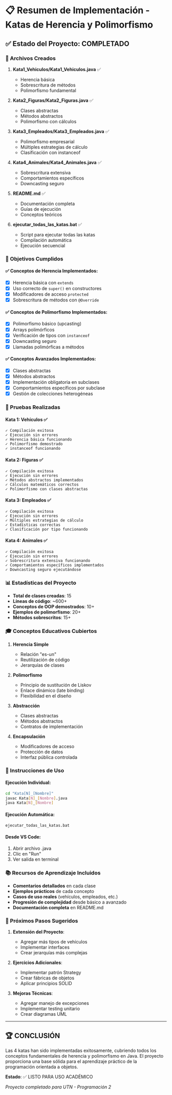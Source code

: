 # 📋 Resumen de Implementación - Katas de Herencia y Polimorfismo

## ✅ Estado del Proyecto: COMPLETADO

### 📁 Archivos Creados

1. **Kata1_Vehiculos/Kata1_Vehiculos.java** ✅
   - Herencia básica
   - Sobrescritura de métodos
   - Polimorfismo fundamental

2. **Kata2_Figuras/Kata2_Figuras.java** ✅
   - Clases abstractas
   - Métodos abstractos
   - Polimorfismo con cálculos

3. **Kata3_Empleados/Kata3_Empleados.java** ✅
   - Polimorfismo empresarial
   - Múltiples estrategias de cálculo
   - Clasificación con instanceof

4. **Kata4_Animales/Kata4_Animales.java** ✅
   - Sobrescritura extensiva
   - Comportamientos específicos
   - Downcasting seguro

5. **README.md** ✅
   - Documentación completa
   - Guías de ejecución
   - Conceptos teóricos

6. **ejecutar_todas_las_katas.bat** ✅
   - Script para ejecutar todas las katas
   - Compilación automática
   - Ejecución secuencial

### 🎯 Objetivos Cumplidos

#### ✅ Conceptos de Herencia Implementados:
- [x] Herencia básica con `extends`
- [x] Uso correcto de `super()` en constructores
- [x] Modificadores de acceso `protected`
- [x] Sobrescritura de métodos con `@Override`

#### ✅ Conceptos de Polimorfismo Implementados:
- [x] Polimorfismo básico (upcasting)
- [x] Arrays polimórficos
- [x] Verificación de tipos con `instanceof`
- [x] Downcasting seguro
- [x] Llamadas polimórficas a métodos

#### ✅ Conceptos Avanzados Implementados:
- [x] Clases abstractas
- [x] Métodos abstractos
- [x] Implementación obligatoria en subclases
- [x] Comportamientos específicos por subclase
- [x] Gestión de colecciones heterogéneas

### 🧪 Pruebas Realizadas

#### Kata 1: Vehículos ✅
```
✓ Compilación exitosa
✓ Ejecución sin errores
✓ Herencia básica funcionando
✓ Polimorfismo demostrado
✓ instanceof funcionando
```

#### Kata 2: Figuras ✅
```
✓ Compilación exitosa
✓ Ejecución sin errores
✓ Métodos abstractos implementados
✓ Cálculos matemáticos correctos
✓ Polimorfismo con clases abstractas
```

#### Kata 3: Empleados ✅
```
✓ Compilación exitosa
✓ Ejecución sin errores
✓ Múltiples estrategias de cálculo
✓ Estadísticas correctas
✓ Clasificación por tipo funcionando
```

#### Kata 4: Animales ✅
```
✓ Compilación exitosa
✓ Ejecución sin errores
✓ Sobrescritura extensiva funcionando
✓ Comportamientos específicos implementados
✓ Downcasting seguro ejecutándose
```

### 📊 Estadísticas del Proyecto

- **Total de clases creadas**: 15
- **Líneas de código**: ~600+
- **Conceptos de OOP demostrados**: 10+
- **Ejemplos de polimorfismo**: 20+
- **Métodos sobrescritos**: 15+

### 🎓 Conceptos Educativos Cubiertos

1. **Herencia Simple**
   - Relación "es-un"
   - Reutilización de código
   - Jerarquías de clases

2. **Polimorfismo**
   - Principio de sustitución de Liskov
   - Enlace dinámico (late binding)
   - Flexibilidad en el diseño

3. **Abstracción**
   - Clases abstractas
   - Métodos abstractos
   - Contratos de implementación

4. **Encapsulación**
   - Modificadores de acceso
   - Protección de datos
   - Interfaz pública controlada

### 🚀 Instrucciones de Uso

#### Ejecución Individual:
```bash
cd "Kata[N]_[Nombre]"
javac Kata[N]_[Nombre].java
java Kata[N]_[Nombre]
```

#### Ejecución Automática:
```bash
ejecutar_todas_las_katas.bat
```

#### Desde VS Code:
1. Abrir archivo .java
2. Clic en "Run" 
3. Ver salida en terminal

### 📚 Recursos de Aprendizaje Incluidos

- **Comentarios detallados** en cada clase
- **Ejemplos prácticos** de cada concepto
- **Casos de uso reales** (vehículos, empleados, etc.)
- **Progresión de complejidad** desde básico a avanzado
- **Documentación completa** en README.md

### 🔄 Próximos Pasos Sugeridos

1. **Extensión del Proyecto**:
   - Agregar más tipos de vehículos
   - Implementar interfaces
   - Crear jerarquías más complejas

2. **Ejercicios Adicionales**:
   - Implementar patrón Strategy
   - Crear fábricas de objetos
   - Aplicar principios SOLID

3. **Mejoras Técnicas**:
   - Agregar manejo de excepciones
   - Implementar testing unitario
   - Crear diagramas UML

---

## 🏆 CONCLUSIÓN

Las 4 katas han sido implementadas exitosamente, cubriendo todos los conceptos fundamentales de herencia y polimorfismo en Java. El proyecto proporciona una base sólida para el aprendizaje práctico de la programación orientada a objetos.

**Estado**: ✅ LISTO PARA USO ACADÉMICO

*Proyecto completado para UTN - Programación 2*